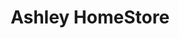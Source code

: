 ---
title: "Ashley HomeStore"
url: /wichita/ashley-homestore-east-kellogg-drive/
shop: furniture
---